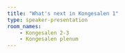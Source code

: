 ```yaml
---
title: "What's next in Kongesalen 1"
type: speaker-presentation
room_names:
    - Kongesalen 2-3
    - Kongesalen plenum
---
```

